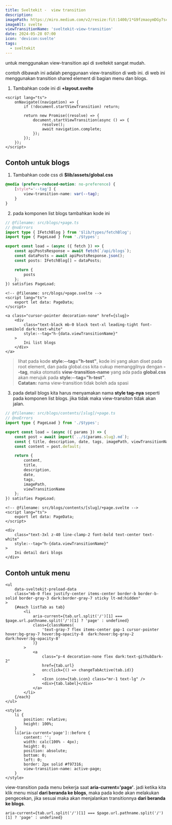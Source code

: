 ```yaml
---
title: Sveltekit -  view transition
description:
imagePath: https://miro.medium.com/v2/resize:fit:1400/1*G9fzmaoymDGy7scbkgpC7A.png
imageAlt: svelte
viewTransitionName: 'sveltekit-view-transition'
date: 2024-05-28 07:00
icon: 'devicon:svelte'
tags:
  - sveltekit
---
```


untuk menggunakan view-transition api di sveltekit sangat mudah.

contoh dibawah ini adalah penggunaan view-transition di web ini.
di web ini menggunakan transition shared element di bagian menu dan blogs.

1. Tambahkan code ini di **+layout.svelte**

```svelte
<script lang="ts">
	onNavigate((navigation) => {
		if (!document.startViewTransition) return;

		return new Promise((resolve) => {
			document.startViewTransition(async () => {
				resolve();
				await navigation.complete;
			});
		});
	});
</script>
```

## Contoh untuk blogs

1. Tambahkan code css di **$lib/assets/global.css**

```css
@media (prefers-reduced-motion: no-preference) {
	[style*='--tag'] {
		view-transition-name: var(--tag);
	}
}
```

2. pada komponen list blogs tambahkan kode ini

```ts
// @filename: src/blogs/+page.ts
// @noErrors
import type { IFetchBlog } from '$lib/types/fetchBlog';
import type { PageLoad } from './$types';

export const load = (async ({ fetch }) => {
	const apiPostsResponse = await fetch(`/api/blogs`);
	const dataPosts = await apiPostsResponse.json();
	const posts: IFetchBlog[] = dataPosts;

	return {
		posts
	};
}) satisfies PageLoad;
```

```svelte
<!-- @filename: src/blogs/+page.svelte -->
<script lang="ts">
	export let data: PageData;
</script>

<a class="cursor-pointer decoration-none" href={slug}>
	<div
		class="text-black mb-0 block text-xl leading-tight font-semibold dark:text-white"
		style:--tag="h-{data.viewTransitionName}"
	>
		Ini list blogs
	</div>
</a>
```

> lihat pada kode **style:--tag="h-test"**, kode ini yang akan diset pada root element, dan pada global.css kita cukup memanggilnya dengan **--tag**, maka otomatis **view-transition-name** yang ada pada **global.css** akan merujuk pada **style:--tag="h-test"**. <br> **Catatan:** nama view-transition tidak boleh ada spasi

3. pada detail blogs kita harus menyamakan nama **style tag-nya** seperti pada komponen list blogs. jika tidak maka view-transiton tidak akan jalan.

```ts
// @filename: src/blogs/contents/[slug]/+page.ts
// @noErrors
import type { PageLoad } from './$types';

export const load = (async ({ params }) => {
	const post = await import(`../${params.slug}.md`);
	const { title, description, date, tags, imagePath, viewTransitionName } = post.metadata;
	const content = post.default;

	return {
		content,
		title,
		description,
		date,
		tags,
		imagePath,
		viewTransitionName
	};
}) satisfies PageLoad;
```

```svelte
<!-- @filename: src/blogs/contents/[slug]/+page.svelte -->
<script lang="ts">
	export let data: PageData;
</script>

<div
	class="text-3xl z-40 line-clamp-2 font-bold text-center text-white"
	style:--tag="h-{data.viewTransitionName}"
>
	Ini detail dari blogs
</div>
```

## Contoh untuk menu

```svelte
<ul
	data-sveltekit-preload-data
	class="mb-0 flex justify-center items-center border-b border-b-solid border-gray-3 dark:border-gray-7 sticky lt-md:hidden"
>
	{#each listTab as tab}
		<li
			aria-current={tab.url.split('/')[1] === $page.url.pathname.split('/')[1] ? 'page' : undefined}
			class={classNames(
				'text-gray-7 flex items-center gap-1 cursor-pointer hover:bg-gray-7 hover:bg-opacity-8  dark:hover:bg-gray-2 dark:hover:bg-opacity-8'
			)}
		>
			<a
				class="p-4 decoration-none flex dark:text-githubDark-2"
				href={tab.url}
				on:click={() => changeTabActive(tab.id)}
			>
				<Icon icon={tab.icon} class="mr-1 text-lg" />
				<div>{tab.label}</div>
			</a>
		</li>
	{/each}
</ul>

<style>
	li {
		position: relative;
		height: 100%;
	}
	li[aria-current='page']::before {
		content: '';
		width: calc(100% - 4px);
		height: 0;
		position: absolute;
		bottom: 0;
		left: 0;
		border: 2px solid #f97316;
		view-transition-name: active-page;
	}
</style>
```

view-transition pada menu bekerja saat **aria-current='page'**. jadi ketika kita klik menu misal **dari beranda ke blogs**, maka pada kode akan melakukan pengecekan, jika sesuai maka akan menjalankan transitionnya **dari beranda ke blogs**.

```svelte
aria-current={tab.url.split('/')[1] === $page.url.pathname.split('/')[1] ? 'page' : undefined}
```

